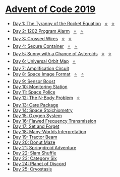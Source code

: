 # [Advent of Code 2019](https://adventofcode.com/2019)

- [Day 1: The Tyranny of the Rocket Equation](https://adventofcode.com/2019/day/1) &nbsp; [⭐](day01/part1.py) &nbsp; [⭐](day01/part2.py)
- [Day 2: 1202 Program Alarm](https://adventofcode.com/2019/day/2) &nbsp; [⭐](day02/part1.py) &nbsp; [⭐](day02/part2.py)
- [Day 3: Crossed Wires](https://adventofcode.com/2019/day/3) &nbsp; [⭐](day03/part1.py) &nbsp; [⭐](day03/part2.py)
- [Day 4: Secure Container](https://adventofcode.com/2019/day/4) &nbsp; [⭐](day04/part1.py) &nbsp; [⭐](day04/part2.py)
- [Day 5: Sunny with a Chance of Asteroids](https://adventofcode.com/2019/day/5) &nbsp; [⭐](day05/part1.py) &nbsp; [⭐](day05/part2.py)
- [Day 6: Universal Orbit Map](https://adventofcode.com/2019/day/6) &nbsp; [⭐](day06/part1.py)
- [Day 7: Amplification Circuit](https://adventofcode.com/2019/day/7)
- [Day 8: Space Image Format](https://adventofcode.com/2019/day/8) &nbsp; [⭐](day08/part1.py) &nbsp; [⭐](day08/part2.py)
- [Day 9: Sensor Boost](https://adventofcode.com/2019/day/9)
- [Day 10: Monitoring Station](https://adventofcode.com/2019/day/10)
- [Day 11: Space Police](https://adventofcode.com/2019/day/11)
- [Day 12: The N-Body Problem](https://adventofcode.com/2019/day/12) &nbsp; [⭐](day12/part1.py)
- [Day 13: Care Package](https://adventofcode.com/2019/day/13)
- [Day 14: Space Stoichiometry](https://adventofcode.com/2019/day/14)
- [Day 15: Oxygen System](https://adventofcode.com/2019/day/15)
- [Day 16: Flawed Frequency Transmission](https://adventofcode.com/2019/day/16)
- [Day 17: Set and Forget](https://adventofcode.com/2019/day/17)
- [Day 18: Many-Worlds Interpretation](https://adventofcode.com/2019/day/18)
- [Day 19: Tractor Beam](https://adventofcode.com/2019/day/19)
- [Day 20: Donut Maze](https://adventofcode.com/2019/day/20)
- [Day 21: Springdroid Adventure](https://adventofcode.com/2019/day/21)
- [Day 22: Slam Shuffle](https://adventofcode.com/2019/day/22)
- [Day 23: Category Six](https://adventofcode.com/2019/day/23)
- [Day 24: Planet of Discord](https://adventofcode.com/2019/day/24)
- [Day 25: Cryostasis](https://adventofcode.com/2019/day/25)
